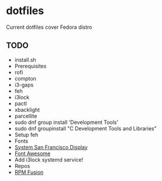 # dotfiles
Current dotfiles cover Fedora distro

## TODO
* install.sh
* Prerequisites
 * rofi
 * compton
 * i3-gaps
 * feh
 * i3lock
 * pactl
 * xbacklight
 * parcellite
 * sudo dnf group install 'Development Tools'
 * sudo dnf groupinstall "C Development Tools and Libraries"
* Setup feh
* Fonts
 * [System San Francisco Display](https://github.com/supermarin/YosemiteSanFranciscoFont)
 * [Font Awesome](https://fortawesome.github.io/Font-Awesome/)   
* Add i3lock systemd service!
* Repos
 * [RPM Fusion](http://rpmfusion.org/Configuration/)
